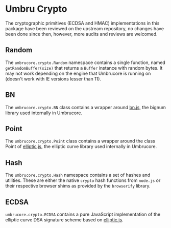 # Umbru Crypto
The cryptographic primitives (ECDSA and HMAC) implementations in this package have been reviewed on the upstream repository, no changes have been done since then, however, more audits and reviews are welcomed.

## Random
The `umbrucore.crypto.Random` namespace contains a single function, named `getRandomBuffer(size)` that returns a `Buffer` instance with random bytes. It may not work depending on the engine that Umbrucore is running on (doesn't work with IE versions lesser than 11).

## BN
The `umbrucore.crypto.BN` class contains a wrapper around [bn.js](https://github.com/indutny/bn.js), the bignum library used internally in Umbrucore.

## Point
The `umbrucore.crypto.Point` class contains a wrapper around the class Point of [elliptic.js](https://github.com/indutny/elliptic), the elliptic curve library used internally in Umbrucore.

## Hash
The `umbrucore.crypto.Hash` namespace contains a set of hashes and utilities. These are either the native `crypto` hash functions from `node.js` or their respective browser shims as provided by the `browserify` library.

## ECDSA
`umbrucore.crypto.ECDSA` contains a pure JavaScript implementation of the elliptic curve DSA signature scheme based on [elliptic.js](https://github.com/indutny/elliptic).
